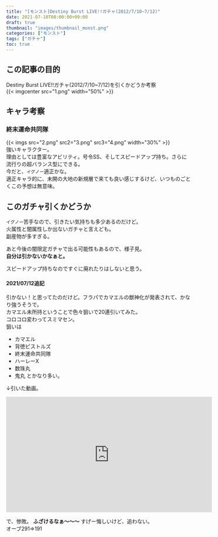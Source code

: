 ```yaml
---
title: "[モンスト]Destiny Burst LIVE!!ガチャ(2012/7/10~7/12)"
date: 2021-07-10T08:00:00+09:00
draft: true
thumbnail: "images/thumbnail_monst.png"
categories: ["モンスト"]
tags: ["ガチャ"]
toc: true
---
```


## この記事の目的
Destiny Burst LIVE!!ガチャ(2012/7/10~7/12)を引くかどうか考察  
{{< imgcenter src="1.png" width="50%" >}}  
  

## キャラ考察
### 終末運命共同隊
{{< imgs src="2.png" src2="3.png" src3="4.png" width="30%" >}}  
強いキャラクター。  
理由としては豊富なアビリティ。号令SS、そしてスピードアップ持ち。さらに流行りの超バランス型にできる。  
今だと、`イグノー`適正かな。  
適正キャラ的に、未開の大地の新規層で来ても良い感じするけど、いつものごとくこの予想は無意味。  
  

## このガチャ引くかどうか
`イグノー`苦手なので、引きたい気持ちも多少あるのだけど。  
火属性と闇属性しか出ないガチャと言えども。  
副産物が多すぎる。  
  
あと今後の闇限定ガチャで出る可能性もあるので、様子見。  
**自分は引かないかなぁと。**  
  
スピードアップ持ちなのですぐに廃れたりはしないと思う。  

#### 2021/07/12追記
引かない！と思ってたのだけど。フラパでカマエルの獣神化が発表されて、かなり強うそうで。  
カマエル未所持ということで色々狙いで20連引いてみた。  
コロコロ変わってスミマセン。  
狙いは
- カマエル
- 背徳ピストルズ
- 終末運命共同隊
- ハーレーX
- 数珠丸
- 鬼丸
とかなり多い。  

↓引いた動画。  
<iframe width="560" height="315" src="https://www.youtube.com/embed/vnT0FN9mXTU" frameborder="0" allow="accelerometer; autoplay; clipboard-write; encrypted-media; gyroscope; picture-in-picture" allowfullscreen></iframe>

で、惨敗。
**ふざけるなぁ〜〜〜**
すげー悔しいけど、追わない。  
オーブ291=>191  

